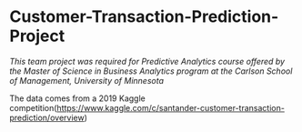 # Customer-Transaction-Prediction-Project

_This team project was required for Predictive Analytics course offered by the Master of Science in Business Analytics program at the Carlson School of Management, University of Minnesota_

The data comes from a 2019 Kaggle competition(https://www.kaggle.com/c/santander-customer-transaction-prediction/overview)
